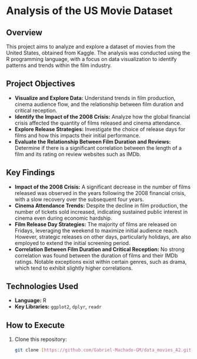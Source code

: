 # Analysis of the US Movie Dataset

## Overview
This project aims to analyze and explore a dataset of movies from the United States, obtained from Kaggle. The analysis was conducted using the R programming language, with a focus on data visualization to identify patterns and trends within the film industry.

## Project Objectives
- **Visualize and Explore Data:** Understand trends in film production, cinema audience flow, and the relationship between film duration and critical reception.
- **Identify the Impact of the 2008 Crisis:** Analyze how the global financial crisis affected the quantity of films released and cinema attendance.
- **Explore Release Strategies:** Investigate the choice of release days for films and how this impacts their initial performance.
- **Evaluate the Relationship Between Film Duration and Reviews:** Determine if there is a significant correlation between the length of a film and its rating on review websites such as IMDb.

## Key Findings
- **Impact of the 2008 Crisis:** A significant decrease in the number of films released was observed in the years following the 2008 financial crisis, with a slow recovery over the subsequent four years.
- **Cinema Attendance Trends:** Despite the decline in film production, the number of tickets sold increased, indicating sustained public interest in cinema even during economic hardship.
- **Film Release Day Strategies:** The majority of films are released on Fridays, leveraging the weekend to maximize initial audience reach. However, strategic releases on other days, particularly holidays, are also employed to extend the initial screening period.
- **Correlation Between Film Duration and Critical Reception:** No strong correlation was found between the duration of films and their IMDb ratings. Notable exceptions exist within certain genres, such as drama, which tend to exhibit slightly higher correlations.

## Technologies Used
- **Language:** R
- **Key Libraries:** `ggplot2`, `dplyr`, `readr`

## How to Execute
1. Clone this repository:
   ```bash
   git clone [https://github.com/Gabriel-Machado-GM/data_movies_A2.git](https://github.com/Gabriel-Machado-GM/data_movies_A2.git)
